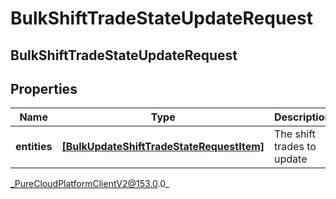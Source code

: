 # BulkShiftTradeStateUpdateRequest

## BulkShiftTradeStateUpdateRequest

## Properties

|Name | Type | Description | Notes|
|------------ | ------------- | ------------- | -------------|
| **entities** | [**[BulkUpdateShiftTradeStateRequestItem]**](BulkUpdateShiftTradeStateRequestItem) | The shift trades to update | |



_PureCloudPlatformClientV2@153.0.0_
